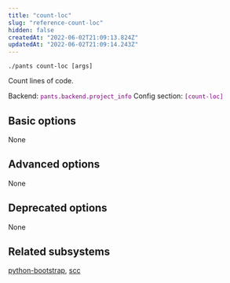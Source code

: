 ```yaml
---
title: "count-loc"
slug: "reference-count-loc"
hidden: false
createdAt: "2022-06-02T21:09:13.824Z"
updatedAt: "2022-06-02T21:09:14.243Z"
---
```

```
./pants count-loc [args]
```
Count lines of code.

Backend: <span style="color: purple"><code>pants.backend.project_info</code></span>
Config section: <span style="color: purple"><code>[count-loc]</code></span>

## Basic options

None

## Advanced options

None

## Deprecated options

None


## Related subsystems
[python-bootstrap](reference-python-bootstrap), [scc](reference-scc)